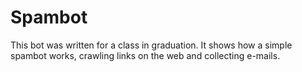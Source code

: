 Spambot
=======

This bot was written for a class in graduation. It shows how a simple spambot works, crawling links on the web and collecting e-mails.
